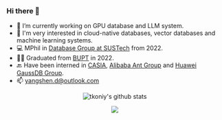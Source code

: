 ### Hi there 👋
- 🔭 I’m currently working on GPU database and LLM system.
- 👀 I'm very interested in cloud-native databases, vector databases and machine learning systems.
- 💻 MPhil in [Database Group at SUSTech](https://dbgroup.sustech.edu.cn/) from 2022.
- 👨‍🎓 Graduated from [BUPT](https://www.bupt.edu.cn/) in 2022.
- 🔙 Have been interned in [CASIA](http://ia.cas.cn/), [Alibaba Ant Group](https://www.antgroup.com/) and [Huawei GaussDB Group](https://www.huawei.com/).
- 📫 yangshen.d@outlook.com

<p align="center">
<img align="center" src="https://github-readme-stats.vercel.app/api?username=tkoniy&show_icons=true&include_all_commits=false&count_private=true&theme=dracula&hide_border=true" alt="tkoniy's github stats" />
</p>
<p align="center">
<img align="center" src="http://github-readme-streak-stats.herokuapp.com?user=TKONIY&theme=dracula&date_format=M%20j%5B%2C%20Y%5D" />
</p>
<!--
**TKONIY/TKONIY** is a ✨ _special_ ✨ repository because its `README.md` (this file) appears on your GitHub profile.

Here are some ideas to get you started:

- 🔭 I’m currently working on ...
- 🌱 I’m currently learning ...
- 👯 I’m looking to collaborate on ...
- 🤔 I’m looking for help with ...
- 💬 Ask me about ...
- 😄 Pronouns: ...
- ⚡ Fun fact: ...
-->
